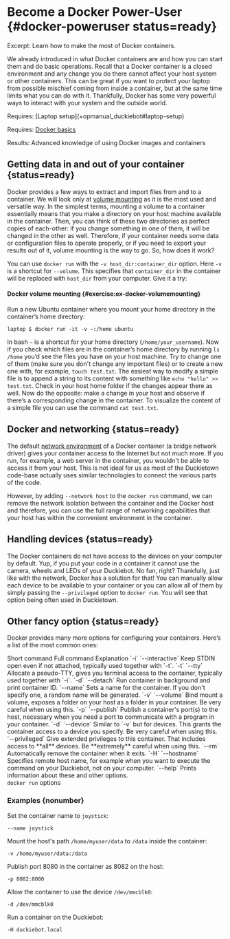 # Become a Docker Power-User {#docker-poweruser status=ready}

Excerpt: Learn how to make the most of Docker containers.

We already introduced in [](#docker-basics) what Docker containers are and how you can start them and do basic operations. Recall that a Docker container is a closed environment and any change you do there cannot affect your host system or other containers. This can be great if you want to protect your laptop from possible mischief coming from inside a container, but at the same time limits what you can do with it. Thankfully, Docker has some very powerful ways to interact with your system and the outside world.

<div class='requirements' markdown='1'>
  Requires: [Laptop setup](+opmanual_duckiebot#laptop-setup)

  Requires: [Docker basics](#docker-basics)

  Results: Advanced knowledge of using Docker images and containers
</div>

<minitoc/>


## Getting data in and out of your container {status=ready}

Docker provides a few ways to extract and import files from and to a container. We will look only at [volume mounting](https://docs.docker.com/storage/volumes/) as it is the most used and versatile way. In the simplest terms, mounting a volume to a container essentially means that you make a directory on your host machine available in the container. Then, you can think of these two directories as perfect copies of each-other: if you change something in one of them, it will be changed in the other as well. Therefore, if your container needs some data or configuration files to operate properly, or if you need to export your results out of it, volume mounting is the way to go. So, how does it work?

You can use `docker run` with the `-v host_dir:container_dir` option. Here `-v` is a shortcut for `--volume`. This specifies that `container_dir` in the container will be replaced with `host_dir` from your computer. Give it a try:

#### Docker volume mounting {#exercise:ex-docker-volumemounting}

Run a new Ubuntu container where you mount your home directory in the container’s home directory:

    laptop $ docker run -it -v ~:/home ubuntu

In bash `~` is a shortcut for your home directory (`/home/your_username`). Now if you check which files are in the container’s home directory by running `ls /home` you’d see the files you have on your host machine. Try to change one of them (make sure you don't change any important files) or to create a new one with, for example, `touch test.txt`. The easiest way to modify a simple file is to append a string to its content with something like `echo "hello" >> test.txt`. Check in your host home folder if the changes appear there as well. Now do the opposite: make a change in your host and observe if there’s a corresponding change in the container. To visualize the content of a simple file you can use the command `cat test.txt`.

<end/>


## Docker and networking {status=ready}
The default [network environment](https://docs.docker.com/network/) of a Docker container (a bridge network driver) gives your container access to the Internet but not much more. If you run, for example, a web server in the container, you wouldn't be able to access it from your host. This is not ideal for us as most of the Duckietown code-base actually uses similar technologies to connect the various parts of the code.

However, by adding `--network host` to the `docker run` command, we can remove the network isolation between the container and the Docker host and therefore, you can use the full range of networking capabilities that your host has within the convenient environment in the container.


## Handling devices {status=ready}
The Docker containers do not have access to the devices on your computer by default. Yup, if you put your code in a container it cannot use the camera, wheels and LEDs of your Duckiebot. No fun, right? Thankfully, just like with the network, Docker has a solution for that! You can manually allow each device to be available to your container or you can allow all of them by simply passing the `--privileged` option to `docker run`. You will see that option being often used in Duckietown.


## Other fancy option {status=ready}

Docker provides many more options for configuring your containers. Here’s a list of the most common ones:

<div figure-id="tab:docker-run-tab" markdown="1">
  <style>
    td:nth-child(2) {
    white-space: pre;
   }
  </style>
  <col3 class="labels-row1" >
    <span>Short command </span>
    <span>Full command</span>
    <span>Explanation</span>
    <span>`-i`</span>
    <span>`--interactive`</span>
    <span>Keep STDIN open even if not attached, typically used together with `-t`.</span>
    <span>`-t`</span>
    <span>`--tty`</span>
    <span>Allocate a pseudo-TTY, gives you terminal access to the container, typically used together with `-i`.</span>
    <span>`-d`</span>
    <span>`--detach`</span>
    <span>Run container in background and print container ID.</span>
    <span></span>
    <span>`--name`</span>
    <span>Sets a name for the container. If you don't specify one, a random name will be generated.</span>
    <span>`-v`</span>
    <span>`--volume`</span>
    <span>Bind mount a volume, exposes a folder on your host as a folder in your container. Be very careful when using this.</span>
    <span>`-p`</span>
    <span>`--publish`</span>
    <span>Publish a container's port(s) to the host, necessary when you need a port to communicate with a program in your container.</span>
    <span>`-d`</span>
    <span>`--device`</span>
    <span>Similar to `-v` but for devices. This grants the container access to a device you specify. Be very careful when using this.</span>
    <span></span>
    <span>`--privileged`</span>
    <span>Give extended privileges to this container. That includes access to **all** devices. Be **extremely** careful when using this.</span>
    <span></span>
    <span>`--rm`</span>
    <span>Automatically remove the container when it exits.</span>
    <span>`-H`</span>
    <span>`--hostname`</span>
    <span>Specifies remote host name, for example when you want to execute the command on your Duckiebot, not on your computer.</span>
    <span></span>
    <span>`--help`</span>
    <span>Prints information about these and other options.</span>
  </col3>
  <figcaption><code>docker run</code> options</figcaption>
</div>

### Examples {nonumber}

Set the container name to `joystick`:

    --name joystick

Mount the host's path `/home/myuser/data` to `/data` inside the container:

    -v /home/myuser/data:/data

Publish port 8080 in the container as 8082 on the host:

    -p 8082:8080

Allow the container to use the device `/dev/mmcblk0`:

    -d /dev/mmcblk0

Run a container on the Duckiebot:

    -H duckiebot.local
